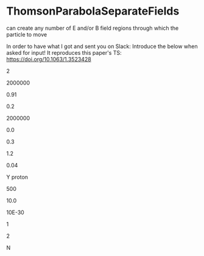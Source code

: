 # ThomsonParabolaSeparateFields
can create any number of E and/or B field regions through which the particle to move

In order to have what I got and sent you on Slack:
Introduce the below when asked for input!
It reproduces this paper's TS: https://doi.org/10.1063/1.3523428


2

2000000

0.91

0.2

2000000

0.0

0.3

1.2

0.04

Y
proton

500

10.0

10E-30

1

2

N
